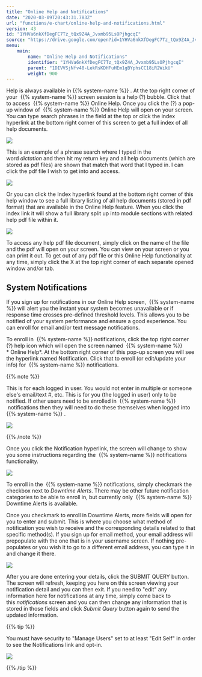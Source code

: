 ```yaml
---
title: "Online Help and Notifications"
date: "2020-03-09T20:43:31.783Z"
url: "functions/e-chart/online-help-and-notifications.html"
version: 43
id: "1YHVa6nkXfDegFC7Tz_tQx9Z4A_Jvxmb95LsOPjhgcqI"
source: "https://drive.google.com/open?id=1YHVa6nkXfDegFC7Tz_tQx9Z4A_Jvxmb95LsOPjhgcqI"
menu:
    main:
        name: "Online Help and Notifications"
        identifier: "1YHVa6nkXfDegFC7Tz_tQx9Z4A_Jvxmb95LsOPjhgcqI"
        parent: "1DIVVSjNfv48-LekRsKDHFuHEm1gBYphsCC18iR2WikU"
        weight: 900
---
```

Help is always available in {{% system-name %}} . At the top right corner of your  {{% system-name %}} screen session is a help (?) bubble. Click that to access  {{% system-name %}} Online Help. Once you click the (?) a pop-up window of  {{% system-name %}} Online Help will open on your screen. You can type search phrases in the field at the top or click the index hyperlink at the bottom right corner of this screen to get a full index of all help documents.

![](online-help-and-notifications.images/image1.png)

This is an example of a phrase search where I typed in the word *dictation* and then hit my return key and all help documents (which are stored as pdf files) are shown that match that word that I typed in. I can click the pdf file I wish to get into and access.

![](online-help-and-notifications.images/image2.png)

Or you can click the Index hyperlink found at the bottom right corner of this help window to see a full library listing of all help documents (stored in pdf format) that are available in the Online Help feature. When you click the index link it will show a full library split up into module sections with related help pdf file within it.

![](online-help-and-notifications.images/image3.png)

To access any help pdf file document, simply click on the name of the file and the pdf will open on your screen. You can view on your screen or you can print it out. To get out of any pdf file or this Online Help functionality at any time, simply click the X at the top right corner of each separate opened window and/or tab.

## System Notifications

If you sign up for notifications in our Online Help screen,  {{% system-name %}} will alert you the instant your system becomes unavailable or if response time crosses pre-defined threshold levels. This allows you to be notified of your system performance and ensure a good experience. You can enroll for email and/or text message notifications.

To enroll in  {{% system-name %}} notifications, click the top right corner (?) help icon which will open the screen named  {{% system-name %}} * Online Help*. At the bottom right corner of this pop-up screen you will see the hyperlink named Notification. Click that to enroll (or edit/update your info) for  {{% system-name %}} notifications.

{{% note %}}

This is for each logged in user. You would not enter in multiple or someone else's email/text #, etc. This is for you (the logged in user) only to be notified. If other users need to be enrolled in  {{% system-name %}}  notifications then they will need to do these themselves when logged into  {{% system-name %}} .

![](online-help-and-notifications.images/image4.png)

{{% /note %}}


Once you click the Notification hyperlink, the screen will change to show you some instructions regarding the  {{% system-name %}} notifications functionality.

![](online-help-and-notifications.images/image5.png)

To enroll in the  {{% system-name %}} notifications, simply checkmark the checkbox next to *Downtime Alerts*. There may be other future notification categories to be able to enroll in, but currently only  {{% system-name %}} Downtime Alerts is available.

Once you checkmark to enroll in Downtime Alerts, more fields will open for you to enter and submit. This is where you choose what method of notification you wish to receive and the corresponding details related to that specific method(s). If you sign up for email method, your email address will prepopulate with the one that is in your username screen. If nothing pre-populates or you wish it to go to a different email address, you can type it in and change it there.

![](online-help-and-notifications.images/image6.png)

After you are done entering your details, click the SUBMIT QUERY button. The screen will refresh, keeping you here on this screen viewing your notification detail and you can then exit. If you need to "edit" any information here for notifications at any time, simply come back to this *notifications* screen and you can then change any information that is stored in those fields and click *Submit Query* button again to send the updated information.

{{% tip %}}

You must have security to "Manage Users" set to at least "Edit Self" in order to see the Notifications link and opt-in.

![](online-help-and-notifications.images/image7.png)

{{% /tip %}}


